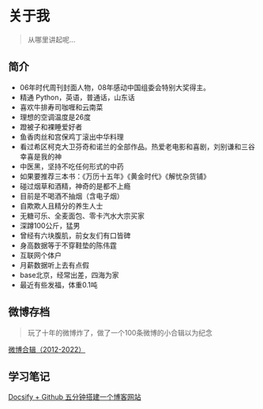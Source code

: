 # 关于我

> 从哪里讲起呢...

## 简介

- 06年时代周刊封面人物，08年感动中国组委会特别大奖得主。
- 精通 Python，英语，普通话，山东话
- 喜欢牛排寿司咖喱和云南菜
- 理想的空调温度是26度
- 蹬被子和裸睡爱好者
- 鱼香肉丝和宫保鸡丁滚出中华料理
- 看过希区柯克大卫芬奇和诺兰的全部作品。热爱老电影和喜剧，刘别谦和三谷幸喜是我的神
- 中医黑，坚持不吃任何形式的中药
- 如果要推荐三本书：《万历十五年》《黄金时代》《解忧杂货铺》
- 碰过烟草和酒精，神奇的是都不上瘾
- 目前是不喝酒不抽烟（含电子烟）
- 自欺欺人且精分的养生人士
- 无糖可乐、全麦面包、零卡汽水大宗买家
- 深蹲100公斤，猛男
- 曾经有六块腹肌，前女友们有口皆碑
- 身高数据等于不穿鞋垫的陈伟霆
- 互联网个体户
- 月薪数据听上去有点假
- base北京，经常出差，四海为家
- 最近有些发福，体重0.1吨


## 微博存档
>玩了十年的微博炸了，做了一个100条微博的小合辑以为纪念

[微博合辑（2012-2022）](weibo.md)

## 学习笔记

[Docsify + Github 五分钟搭建一个博客网站](_study/docsify.md)
